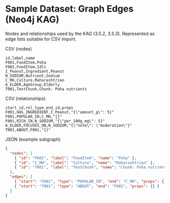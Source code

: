# Sample Dataset: Graph Edges (Neo4j KAG)

Nodes and relationships used by the KAG (3.5.2, 3.5.3). Represented as edge lists suitable for CSV import.

CSV (nodes)

```
id,label,name
F001,FoodItem,Poha
F002,FoodItem,Idli
I_Peanut,Ingredient,Peanut
N_SODIUM,Nutrient,Sodium
C_MH,Culture,Maharashtrian
A_ELDER,AgeGroup,Elderly
T001,TextChunk,Chunk: Poha nutrients
```

CSV (relationships)

```
start_id,rel_type,end_id,props
F001,HAS_INGREDIENT,I_Peanut,"{\"amount_g\": 5}"
F001,POPULAR_IN,C_MH,"{}"
F001,RICH_IN,N_SODIUM,"{\"per_100g_mg\": 5}"
A_ELDER,FOCUSES_ON,N_SODIUM,"{\"note\": \"moderation\"}"
T001,ABOUT,F001,"{}"
```

JSON (example subgraph)

```json
{
  "nodes": [
    { "id": "F001", "label": "FoodItem", "name": "Poha" },
    { "id": "C_MH", "label": "Culture", "name": "Maharashtrian" },
    { "id": "T001", "label": "TextChunk", "name": "Chunk: Poha nutrients" }
  ],
  "edges": [
    { "start": "F001", "type": "POPULAR_IN", "end": "C_MH", "props": {} },
    { "start": "T001", "type": "ABOUT", "end": "F001", "props": {} }
  ]
}
```
